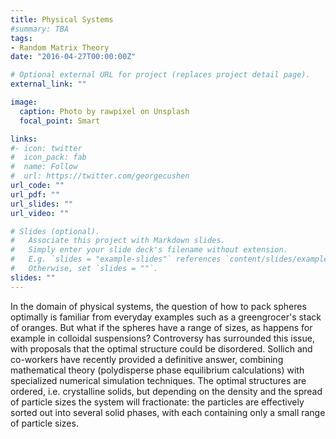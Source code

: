 ```yaml
---
title: Physical Systems
#summary: TBA
tags:
- Random Matrix Theory
date: "2016-04-27T00:00:00Z"

# Optional external URL for project (replaces project detail page).
external_link: ""

image:
  caption: Photo by rawpixel on Unsplash
  focal_point: Smart

links:
#- icon: twitter
#  icon_pack: fab
#  name: Follow
#  url: https://twitter.com/georgecushen
url_code: ""
url_pdf: ""
url_slides: ""
url_video: ""

# Slides (optional).
#   Associate this project with Markdown slides.
#   Simply enter your slide deck's filename without extension.
#   E.g. `slides = "example-slides"` references `content/slides/example-slides.md`.
#   Otherwise, set `slides = ""`.
slides: ""
---
```

In the domain of physical systems, the question of how to pack spheres optimally is familiar from everyday examples such as a greengrocer's stack of oranges. But what if the spheres have a range of sizes, as happens for example in colloidal suspensions? Controversy has surrounded this issue, with proposals that the optimal structure could be disordered. Sollich and co-workers have recently provided a definitive answer, combining mathematical theory (polydisperse phase equilibrium calculations) with specialized numerical simulation techniques. The optimal structures are ordered, i.e. crystalline solids, but depending on the density and the spread of particle sizes the system will fractionate: the particles are effectively sorted out into several solid phases, with each containing only a small range of particle sizes.
